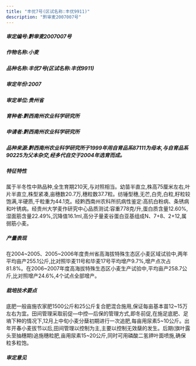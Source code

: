 ```yaml
---
title: "丰优7号(区试名称:丰优9911)"
description: "黔审麦2007007号"
---
```

##### 审定编号:黔审麦2007007号

##### 作物名称:小麦

##### 品种名称:丰优7号(区试名称:丰优9911)

##### 审定年份:2007

##### 审定单位:贵州省

##### 育种者:黔西南州农业科学研究所

##### 申请者:黔西南州农业科学研究所

##### 品种来源:黔西南州农业科学研究所于1999年用自育品系87111为母本,与自育品系90225为父本杂交,经多代自交于2004年选育而成。

##### 特征特性
属于半冬性中熟品种,全生育期210天,与对照相当。幼苗半直立,株高75厘米左右,叶片半直立,株型紧凑,亩穗数20.7万,穗粒数37.7粒。纺锤型穗,无芒,白壳,白粒,籽粒较饱满,半硬质,千粒重为44.1克。经黔西南州农科所抗病性鉴定:高抗白粉病、条锈病和叶锈病。经贵州大学麦作研究中心品质测试:容重778克/升,蛋白质含量12.60%,湿面筋含量22.49%,沉降值16.1ml,高分子量麦谷蛋白亚基组成N、7+8、2+12,属弱筋小麦。

##### 产量表现
在2004~2005、2005~2006年度贵州省高海拔特殊生态区小麦区域试验中,两年平均亩产255.1公斤,比对照毕麦11号和毕麦17号平均增产9.7%,增产点次占81.8%。在2006~2007年度高海拔特殊生态区小麦生产试验中,平均亩产258.7公斤,比对照增产24.6%,4个试点全部增产。

##### 栽培技术要点
底肥一般亩施农家肥1500公斤和25公斤复合肥混合施用,保证每亩基本苗12~15万左右为宜。田间管理采取前促—中控—后保的管理方式,即冬前促,在施足底肥、足墒下种的情况下,12月上中旬小麦分蘖初期进行一次追肥,每亩用尿素5~10公斤。出年开春小麦拔节以后,田间管理以控制为主,主要以控制无效蘖的发生。后期(旗叶露头至抽穗期)追施穗粒肥,亩用尿素15~20公斤,同时可用磷酸二氢钾叶面喷施,确保粒多粒饱。

##### 审定意见

